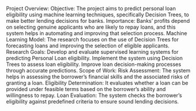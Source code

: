 Project Overview:
Objective: The project aims to predict personal loan eligibility using machine learning techniques, specifically Decision Trees, to make better lending decisions for banks.
Importance: Banks’ profits depend on selecting genuine applicants who are likely to repay loans, and this system helps in automating and improving that selection process.
Machine Learning Model: The research focuses on the use of Decision Trees for forecasting loans and improving the selection of eligible applicants.
Research Goals:
Develop and evaluate supervised learning systems for predicting Personal Loan eligibility.
Implement the system using Decision Trees to assess loan eligibility.
Improve loan decision-making processes through accurate predictions.
Scope of Work:
Risk Assessment: The system helps in assessing the borrower’s financial skills and the associated risks of granting a loan.
Eligibility Determination: It evaluates whether a loan can be provided under feasible terms based on the borrower’s ability and willingness to repay.
Loan Evaluation: The system checks the borrower’s eligibility against predefined criteria to ensure sound lending decisions.
